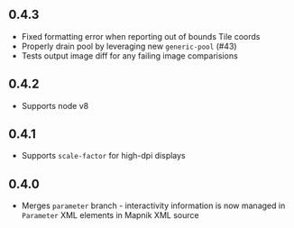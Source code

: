 ## 0.4.3

* Fixed formatting error when reporting out of bounds Tile coords
* Properly drain pool by leveraging new `generic-pool` (#43)
* Tests output image diff for any failing image comparisions

## 0.4.2

* Supports node v8

## 0.4.1

* Supports `scale-factor` for high-dpi displays

## 0.4.0

* Merges `parameter` branch - interactivity information is now
  managed in `Parameter` XML elements in Mapnik XML source
